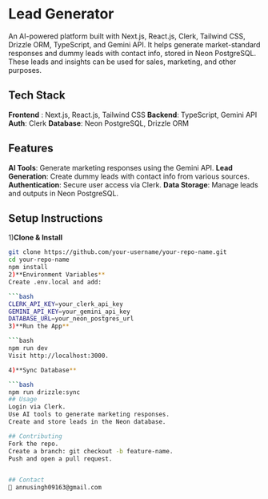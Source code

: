 # Lead Generator
An AI-powered platform built with Next.js, React.js, Clerk, Tailwind CSS, Drizzle ORM, TypeScript, and Gemini API. It helps generate market-standard responses and dummy leads with contact info, stored in Neon PostgreSQL. These leads and insights can be used for sales, marketing, and other purposes.

## Tech Stack
**Frontend** : Next.js, React.js, Tailwind CSS
**Backend**: TypeScript, Gemini API
**Auth**: Clerk
**Database**: Neon PostgreSQL, Drizzle ORM

## Features
**AI Tools**: Generate marketing responses using the Gemini API.
**Lead Generation**: Create dummy leads with contact info from various sources.
**Authentication**: Secure user access via Clerk.
**Data Storage**: Manage leads and outputs in Neon PostgreSQL.
## Setup Instructions
1)**Clone & Install**

```bash
git clone https://github.com/your-username/your-repo-name.git  
cd your-repo-name  
npm install  
2)**Environment Variables**
Create .env.local and add:

```bash
CLERK_API_KEY=your_clerk_api_key  
GEMINI_API_KEY=your_gemini_api_key  
DATABASE_URL=your_neon_postgres_url  
3)**Run the App**

```bash
npm run dev  
Visit http://localhost:3000.

4)**Sync Database**

```bash
npm run drizzle:sync  
## Usage
Login via Clerk.
Use AI tools to generate marketing responses.
Create and store leads in the Neon database.

## Contributing
Fork the repo.
Create a branch: git checkout -b feature-name.
Push and open a pull request.


## Contact
📧 annusingh09163@gmail.com


